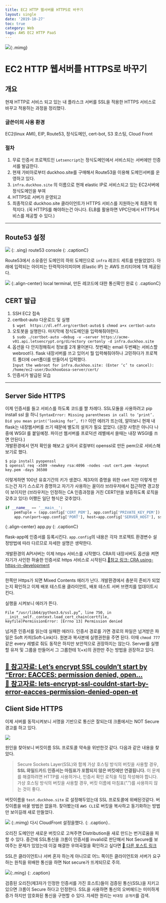 ```yaml
---
title: EC2 HTTP 웹서버를 HTTPS로 바꾸기
layout: single
date: '2019-10-27'
toc: true
category: Web
tags: AWS EC2 HTTP PaaS
---
```


![](/assets/img/https.jpeg){:.mimg}
# EC2 HTTP 웹서버를 HTTPS로 바꾸기
## 개요
현재 HTTP로 서비스 되고 있는 내 플라스크 서버를 SSL을 적용한 HTTPS 서비스로 바꾸고 적용하는 과정을 정리했다. 

### 글쓴이의 사용 환경
EC2(linux AMI), EIP, Route53, 정식도메인, cert-bot, S3 호스팅, Cloud Front

### 절차
1. 무료 인증서 프로젝트인 `Letsencript`는 정식도메인에서 서비스되는 서버에만 인증서를 발급한다.
2. 현재 가비아로부터 duckhoo.site를 구매해서 Route53을 이용해 도메인서버를 운영하고 있다. 
3. `infra.duckhoo.site` 의 이름으로 현재 elastic IP로 서비스되고 있는 EC2서버에 정식도메인을 부여 
4. HTTPS로 서버가 운영되고 
5. 최종적으로 duckhoo.site 클라이언트가 HTTPS 서비스를 지원하는게 최종적 목적지다. (꼭 HTTPS를 해야하는건 아니다. ELB를 활용하면 VPC단에서 HTTPS서비스를 제공할 수 있다.)

---

## Route53 설정
![](/assets/img/route53config.jpg)
{: .sing}
route53 console
{: .captionC}

Route53에서 소유중인 도메인의 하위 도메인으로 `infra` 레코드 세트를 만들었었다. 아래에 입력되는 아이피는 탄력적아이피이며 (Elastic IP) 는 AWS 프리티어에 1개 제공된다.

![](/assets/img/RouteHTTPS_1.png)
{:.align-center}
local terminal, 만든 레코드에 대한 통신확인 완료
{: .captionC}

## CERT 발급
1. SSH EC2 접속  
2. certbot-auto 다운로드 및 실행  
`$ wget  https://dl.eff.org/certbot-auto$` 
`$ chmod a+x certbot-auto`
3. 오토봇을 실행한다. 마지막에 정식도메인을 입력해줘야한다.  
`$ sudo ./certbot-auto —debug -v —server https://acme-v01.api.letsencrypt.org/directory certonly -d infra.duckhoo.site`
4. 옵션을 다 안지정해줘서 정보를 2개 물어본다. 첫번째는 email
두번째는 서비스할 webroot다. flask 내장서버를 쓰고 있어서 뭘 입력해줘야하나 고민하다가 프로젝트 폴더에 cert폴더를 만들어서 입력했다.  
`Input the webroot for infra.duckhoo.site: (Enter ‘c’ to cancel): /home/ec2-user/DuckhooGosa-server/cert/`
5. 인증서가 발급된 모습

---

## Server Side HTTPS
이제 인증서를 들고 서비스를 하도록 코드를 짤 차례다. SSL모듈을 사용하려고 pip install ssl 을 하니 `SyntaxError: Missing parentheses in call to ‘print’. Did you mean print(‘looking for’, f)?` 이런 에러가 뜨는데, 알아보니 현재 내 flask는 내장웹서버를 쓰기 때문에 별도의 설치가 필요 없었다. (권장 사항은 아니다 나중에 WSGI 를 붙일예정. 파이선 웹서버를 프로덕션 레벨에서 쓸때는 내장 WSGI를 쓰면 안된다.)  
개발환경에서 먼저 확인을 해보고 싶어서 로컬부터 openssl로 만든 pem으로 서비스해보기로 했다.  
```
$ pip install pyopenssl
$ openssl req -x509 -newkey rsa:4096 -nodes -out cert.pem -keyout key.pem -days 36500
```
이렇게하면 100년 유효기간의 키가 생겼다. 제3자의 증명을 위한 cert 지만 이렇게 만드는건 자기 스스로가 증명하고 자기가 사용하는 꼴이라  브라우저에서 접근하면 경고창이 보이지만 (브라우저는 인정하는 CA 인증과정을 거친 CERT만을 보증하도록 로직을 갖추고 있다) 어쨌든 일단 형식은 갖추었다.

```python
if __name__ == '__main__':
    pemTuple = (app.config['CERT_PEM'], app.config['PRIVATE_KEY_PEM'])
    app.run(port=app.config['PORT'], host=app.config['SERVER_HOST'], ssl_context=pemTuple)
```
{:.align-center}
app.py
{: .captionC}

 flask-app에 인증서를 등록시킨다. `app.config`의 내용은 각자 프로젝트 환경변수 설정방법에 따라 다르므로 자세한 설명은 생략한다.

개발환경의 API서버는 이제 https 서비스를 시작했다. CRA의 내장서버도 옵션을 켜면 자기가 사인한 허술한 인증서로 https 서비스로 시작된다.[🔗참고 링크: CRA using-https-in-development](https://create-react-app.dev/docs/using-https-in-development/#!)  

---
한쪽만 Https가 되면 Mixed Contents 에러가 난다. 개발환경에서 충분히 준비가 되었는지 확인하고 이제 배포 테스트용 클라이언트, 배포 테스트 서버 브랜치를 업데이트시킨다.  

실행을 시켜보니 에러가 뜬다.
```
File “/usr/lib64/python3.6/ssl.py”, line 750, in __init__self._context.load_cert_chain(certfile, keyfile)PermissionError: [Errno 13] Permission denied
``` 
넘겨준 인증서를 읽는데 실패한 에러다. 인증서 경로를 가면 경로의 파일은 넘겨받은 파일은 Soft 카피(Soft-Link)다. 원본과 복사본에 실행권한을 주면 된다. 이때 `chmod 777` 같은 every 레벨로 줘도 동작은 하지만 보안적으로 권장하지는 않는다. Server를 실행할 유저 및 그룹을 만들어서 그 그룹한테 1(+x)의 권한만 주는 방법을 권장하고 있다.
  
[🔗 참고자료: Let’s encrypt SSL couldn’t start by “Error: EACCES: permission denied, open…](https://stackoverflow.com/questions/48078083/lets-encrypt-ssl-couldnt-start-by-error-eacces-permission-denied-open-et)  
[🔗 참고자료: lets-encrypt-ssl-couldnt-start-by-error-eacces-permission-denied-open-et](https://stackoverflow.com/questions/48078083/lets-encrypt-ssl-couldnt-start-by-error-eacces-permission-denied-open-et)  
---

## Client Side HTTPS
이제 서버를 동작시켜보니 서명을 기반으로 통신은 잘되는데 크롬에서는 NOT Secure 경고를 하고 있다.  

![](/assets/img/1*xe3UncPXPAodJ3ElqK_8ZQ.jpg)

원인을 찾아보니 버킷이름 SSL 프로토콜 약속을 위반한것 같다. 다음과 같은 내용을 찾았다. 
> Secure Sockets Layer(SSL)와 함께 가상 호스팅 방식의 버킷을 사용할 경우, **SSL 와일드카드 인증서는 마침표가 포함되지 않은 버킷에만 연결됩니다.** 이 문제를 해결하려면 HTTP를 사용하거나, 인증서 확인 로직을 직접 작성해야 합니다. 가상 호스팅 방식의 버킷을 사용할 경우, 버킷 이름에 마침표(“.”)를 사용하지 않는 것이 좋다.

버킷이름을 `test.duckhoo.site` 로 설정해두었는데 SSL 프로토콜에 위배된것같다. 버킷이름을 바꿀 방법은 없을까. 찾아봤는데 `AWS CLI`로 버킷을 복사하고 동기화하는 방법만 보이길래 새로 만들었다.

![](/assets/img/1*1oF0AcTYc_j0tdwjlZxiFQ.jpg)
{:.mimg}
다시 CloudFront 설정을했다.
{: .caption}..

오리진 도메인만 새로운 버킷으로 고쳐주면 Distribution을 새로 만드는 번거로움을 피할 수 있다. 중간에 SSL통신을 크롬이 인증서를 invalid로 판단해서 Not Secure를 보여주는 문제가 있었는데 이걸 해결한 우여곡절을 확인하고 싶다면 
[🔗 다른 포스트 링크](https://medium.com/kangtaehun-io-devtory/https-not-secure-%EB%94%94%EB%B2%84%EA%B9%85-dc32576e075a) 

SSL은 클라이언트나 서버 혼자 하는게 아니므로 어느 쪽이든 클라이언트와 서버가 요구하는 원칙을 위배한 통신을 하면 Not secure가 뜨게되므로 주의.

![](/assets/img/mySite.jpg){:.ming}
{: .caption}

검증된 오리진(제3자가 인정한 인증서를 가진 호스트)들이 검증된 통신(SSL)을 지키고 있으면 크롬이 Secure 하다고 인정한다. SSL을 사용하면 통신의 오버헤드는 미미하게 증가 하지만 암호화된 통신을 구현할 수 있다. 자세한 원리는 `비대칭 공개키`를 검색.
